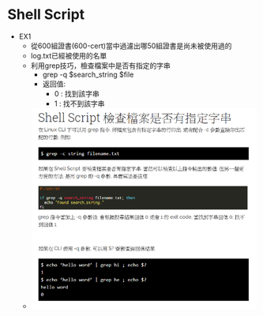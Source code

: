 # Shell Script

* EX1
	* 從600組證書(600-cert)當中過濾出哪50組證書是尚未被使用過的
	* log.txt已經被使用的名單
	* 利用grep技巧，檢查檔案中是否有指定的字串
		*  grep -q $search_string $file
		*  返回值:
			*   0 : 找到該字串
			*   1 : 找不到該字串
	* ![imageEX1_01](./figures/EX1_01.png)